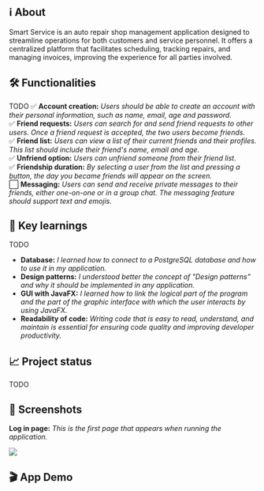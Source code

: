 <h2>ℹ️ About</h2>
Smart Service is an auto repair shop management application designed to streamline operations for both customers and service personnel. It offers a centralized platform that facilitates scheduling, tracking repairs, and managing invoices, improving the experience for all parties involved.

<h2>🛠️ Functionalities</h2>
TODO
✅ <strong>Account creation:</strong> <i>Users should be able to create an account with their personal information, such as name, email, age and password.</i>
<br>
✅ <strong>Friend requests:</strong> <i>Users can search for and send friend requests to other users. Once a friend request is accepted, the two users become friends.</i>
<br>
✅ <strong>Friend list:</strong> <i>Users can view a list of their current friends and their profiles. This list should include their friend's name, email and age.</i>
<br>
✅ <strong>Unfriend option:</strong> <i>Users can unfriend someone from their friend list.</i>
<br>
✅ <strong>Friendship duration:</strong> <i>By selecting a user from the list and pressing a button, the day you became friends will appear on the screen.</i>
<br>
⬜ <strong>Messaging:</strong> <i>Users can send and receive private messages to their friends, either one-on-one or in a group chat. The messaging feature should support text and emojis.</i>

<h2>🧠 Key learnings</h2>
TODO

- <strong>Database:</strong> <i>I learned how to connect to a PostgreSQL database and how to use it in my application.</i>
- <strong>Design patterns:</strong> <i>I understood better the concept of "Design patterns" and why it should be implemented in any application.</i>
- <strong>GUI with JavaFX:</strong> <i>I learned how to link the logical part of the program and the part of the graphic interface with which the user interacts by using JavaFX.</i>
- <strong>Readability of code:</strong> <i>Writing code that is easy to read, understand, and maintain is essential for ensuring code quality and improving developer productivity.</i>

<h2>📈 Project status</h2>
TODO

<h2>📸 Screenshots</h2>
<p> <strong>Log in page:</strong> <i> This is the first page that appears when running the application. </i> </p>
<img src="https://user-images.githubusercontent.com/75640917/223334766-c386b7e4-40dc-4db9-a9ee-27163ef3c1ed.png">

<h2>🎬 App Demo</h2>
